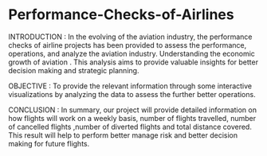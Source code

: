 # Performance-Checks-of-Airlines
INTRODUCTION :
	In the evolving of the aviation industry, the performance checks of airline projects has been provided to assess the performance, operations, and analyze the aviation industry. Understanding the economic growth of aviation . This analysis aims to provide valuable insights for better decision making and strategic planning.

OBJECTIVE :
	To provide the relevant information through some interactive visualizations by analyzing the data to assess the further better operations.

CONCLUSION :
	In summary, our project will provide detailed information on how flights will work on a weekly basis, number of flights travelled, number of cancelled flights ,number of diverted flights and total distance covered. This result will help to perform better manage risk and better decision making for future flights.


